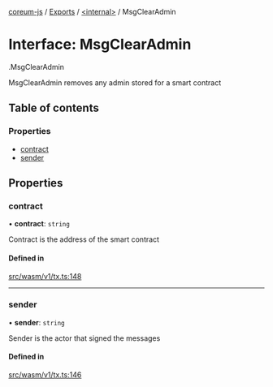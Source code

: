 [coreum-js](../README.md) / [Exports](../modules.md) / [<internal\>](../modules/internal_.md) / MsgClearAdmin

# Interface: MsgClearAdmin

[<internal>](../modules/internal_.md).MsgClearAdmin

MsgClearAdmin removes any admin stored for a smart contract

## Table of contents

### Properties

- [contract](internal_.MsgClearAdmin.md#contract)
- [sender](internal_.MsgClearAdmin.md#sender)

## Properties

### contract

• **contract**: `string`

Contract is the address of the smart contract

#### Defined in

[src/wasm/v1/tx.ts:148](https://github.com/CooperFoundation/coreum-js/blob/bdb622b/src/wasm/v1/tx.ts#L148)

___

### sender

• **sender**: `string`

Sender is the actor that signed the messages

#### Defined in

[src/wasm/v1/tx.ts:146](https://github.com/CooperFoundation/coreum-js/blob/bdb622b/src/wasm/v1/tx.ts#L146)
